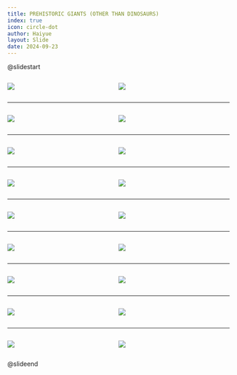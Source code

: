 ```yaml
---
title: PREHISTORIC GIANTS (OTHER THAN DINOSAURS)
index: true
icon: circle-dot
author: Haiyue
layout: Slide
date: 2024-09-23
---
```

 
@slidestart

<div style="display:flex">
<div style="flex:1">

![](https://raw.githubusercontent.com/yclord/reading/refs/heads/master/english/Level-Y/PREHISTORIC%20GIANTS%20(OTHER%20THAN%20DINOSAURS)/001.webp)
</div>
<div style="flex:1">

![](https://raw.githubusercontent.com/yclord/reading/refs/heads/master/english/Level-Y/PREHISTORIC%20GIANTS%20(OTHER%20THAN%20DINOSAURS)/002.webp)
</div>
</div>

---

<div style="display:flex">
<div style="flex:1">

![](https://raw.githubusercontent.com/yclord/reading/refs/heads/master/english/Level-Y/PREHISTORIC%20GIANTS%20(OTHER%20THAN%20DINOSAURS)/003.webp)
</div>
<div style="flex:1">

![](https://raw.githubusercontent.com/yclord/reading/refs/heads/master/english/Level-Y/PREHISTORIC%20GIANTS%20(OTHER%20THAN%20DINOSAURS)/004.webp)
</div>
</div>

---

<div style="display:flex">
<div style="flex:1">

![](https://raw.githubusercontent.com/yclord/reading/refs/heads/master/english/Level-Y/PREHISTORIC%20GIANTS%20(OTHER%20THAN%20DINOSAURS)/005.webp)
</div>
<div style="flex:1">

![](https://raw.githubusercontent.com/yclord/reading/refs/heads/master/english/Level-Y/PREHISTORIC%20GIANTS%20(OTHER%20THAN%20DINOSAURS)/006.webp)
</div>
</div>

---

<div style="display:flex">
<div style="flex:1">

![](https://raw.githubusercontent.com/yclord/reading/refs/heads/master/english/Level-Y/PREHISTORIC%20GIANTS%20(OTHER%20THAN%20DINOSAURS)/007.webp)
</div>
<div style="flex:1">

![](https://raw.githubusercontent.com/yclord/reading/refs/heads/master/english/Level-Y/PREHISTORIC%20GIANTS%20(OTHER%20THAN%20DINOSAURS)/008.webp)
</div>
</div>

---

<div style="display:flex">
<div style="flex:1">

![](https://raw.githubusercontent.com/yclord/reading/refs/heads/master/english/Level-Y/PREHISTORIC%20GIANTS%20(OTHER%20THAN%20DINOSAURS)/009.webp)
</div>
<div style="flex:1">

![](https://raw.githubusercontent.com/yclord/reading/refs/heads/master/english/Level-Y/PREHISTORIC%20GIANTS%20(OTHER%20THAN%20DINOSAURS)/010.webp)
</div>
</div>

---

<div style="display:flex">
<div style="flex:1">

![](https://raw.githubusercontent.com/yclord/reading/refs/heads/master/english/Level-Y/PREHISTORIC%20GIANTS%20(OTHER%20THAN%20DINOSAURS)/011.webp)
</div>
<div style="flex:1">

![](https://raw.githubusercontent.com/yclord/reading/refs/heads/master/english/Level-Y/PREHISTORIC%20GIANTS%20(OTHER%20THAN%20DINOSAURS)/012.webp)
</div>
</div>

---

<div style="display:flex">
<div style="flex:1">

![](https://raw.githubusercontent.com/yclord/reading/refs/heads/master/english/Level-Y/PREHISTORIC%20GIANTS%20(OTHER%20THAN%20DINOSAURS)/013.webp)
</div>
<div style="flex:1">

![](https://raw.githubusercontent.com/yclord/reading/refs/heads/master/english/Level-Y/PREHISTORIC%20GIANTS%20(OTHER%20THAN%20DINOSAURS)/014.webp)
</div>
</div>

---

<div style="display:flex">
<div style="flex:1">

![](https://raw.githubusercontent.com/yclord/reading/refs/heads/master/english/Level-Y/PREHISTORIC%20GIANTS%20(OTHER%20THAN%20DINOSAURS)/015.webp)
</div>
<div style="flex:1">

![](https://raw.githubusercontent.com/yclord/reading/refs/heads/master/english/Level-Y/PREHISTORIC%20GIANTS%20(OTHER%20THAN%20DINOSAURS)/016.webp)
</div>
</div>

---

<div style="display:flex">
<div style="flex:1">

![](https://raw.githubusercontent.com/yclord/reading/refs/heads/master/english/Level-Y/PREHISTORIC%20GIANTS%20(OTHER%20THAN%20DINOSAURS)/017.webp)
</div>
<div style="flex:1">

![](https://raw.githubusercontent.com/yclord/reading/refs/heads/master/english/Level-Y/PREHISTORIC%20GIANTS%20(OTHER%20THAN%20DINOSAURS)/018.webp)
</div>
</div>

@slideend